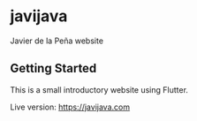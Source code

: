 # javijava

Javier de la Peña website

## Getting Started

This is a small introductory website using Flutter.

Live version: https://javijava.com